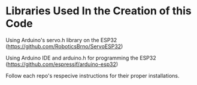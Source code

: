 # Libraries Used In the Creation of this Code

Using Arduino's servo.h library on the ESP32
(https://github.com/RoboticsBrno/ServoESP32)

Using Arduino IDE and arduino.h for programming the ESP32
(https://github.com/espressif/arduino-esp32)

Follow each repo's respecive instructions for their proper installations.
